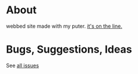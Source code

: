 # About

webbed site made with my puter. [it's on the line.](https://e0x0e0.club/)

# Bugs, Suggestions, Ideas

See [all issues](https://github.com/U1S4E7R/e0x0e0.club/issues?q=is%3Aissue)
